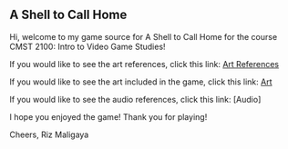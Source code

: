 ## A Shell to Call Home

Hi, welcome to my game source for A Shell to Call Home for the course CMST 2100: Intro to Video Game Studies!

If you would like to see the art references, click this link: [Art References](ART_REFERENCES.md)

If you would like to see the art included in the game, click this link: [Art](Art_Files.md)

If you would like to see the audio references, click this link: [Audio]

I hope you enjoyed the game! Thank you for playing!

Cheers,
Riz Maligaya
